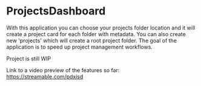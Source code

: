 # ProjectsDashboard

With this application you can choose your projects folder location and it will create a project card for each folder with metadata. You can also create new 'projects' which will create a root project folder. The goal of the application is to speed up project management workflows.

Project is still WIP


Link to a video preview of the features so far: 
https://streamable.com/pdxisd
